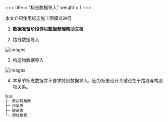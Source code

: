 +++
title = "标志数据导入"
weight = 1
+++

本文介绍使用标志施工图模式进行

1. **数据准备阶段详见[数据整理](/docs/data/)帮助文档**

2. 路线数据导入

![images](/img/docs/import/signs/signsroad.png)

3. 构造物数据导入

![images](/img/docs/import/signs/signsbridge.png)

4. 本章节标志数据并不要求特别数据导入，因为标志设计关键点在于路线与构造物关系。

```txt
标志
├─ 直曲转角表
├─ 桥梁表
├─ 隧道表
└─ 跨线桥表
```
